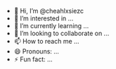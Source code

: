 - 👋 Hi, I’m @cheahlxsiezc
- 👀 I’m interested in ...
- 🌱 I’m currently learning ...
- 💞️ I’m looking to collaborate on ...
- 📫 How to reach me ...
- 😄 Pronouns: ...
- ⚡ Fun fact: ...

<!---
cheahlxsiezc/cheahlxsiezc is a ✨ special ✨ repository because its `README.md` (this file) appears on your GitHub profile.
You can click the Preview link to take a look at your changes.
--->
